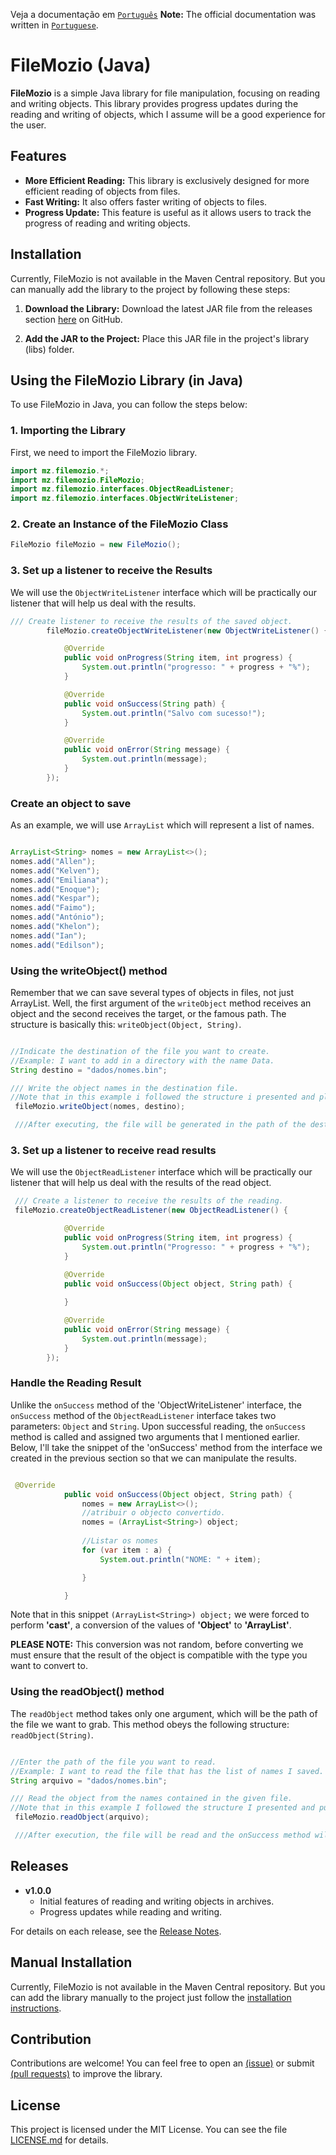 Veja a documentação em [`Português`](https://github.com/KelvenCassamo/File-Mozio-Java/tree/main/docs/pt)
**Note:** The official documentation was written in [`Portuguese`](https://github.com/KelvenCassamo/File-Mozio-Java/tree/main/docs/pt).

# FileMozio (Java)

**FileMozio** is a simple Java library for file manipulation, focusing on reading and writing objects. This library provides progress updates during the reading and writing of objects, which I assume will be a good experience for the user.

## Features

- **More Efficient Reading:** This library is exclusively designed for more efficient reading of objects from files.
- **Fast Writing:** It also offers faster writing of objects to files.
- **Progress Update:** This feature is useful as it allows users to track the progress of reading and writing objects.

## Installation

Currently, FileMozio is not available in the Maven Central repository. But you can manually add the library to the project by following these steps:

1. **Download the Library:**
   Download the latest JAR file from the releases section [here](https://github.com/KelvenCassamo/File-Mozio-Java-releases) on GitHub.

2. **Add the JAR to the Project:**
   Place this JAR file in the project's library (libs) folder.

## Using the FileMozio Library (in Java)
To use FileMozio in Java, you can follow the steps below:


### 1. Importing the Library

First, we need to import the FileMozio library.
````java
import mz.filemozio.*;
import mz.filemozio.FileMozio;
import mz.filemozio.interfaces.ObjectReadListener;
import mz.filemozio.interfaces.ObjectWriteListener;
`````
### 2. Create an Instance of the FileMozio Class

````java
FileMozio fileMozio = new FileMozio();
````
### 3. Set up a listener to receive the Results
We will use the `ObjectWriteListener` interface which will be practically our listener that will help us deal with the results.

````java
/// Create listener to receive the results of the saved object.
        fileMozio.createObjectWriteListener(new ObjectWriteListener() {

            @Override
            public void onProgress(String item, int progress) {
                System.out.println("progresso: " + progress + "%");
            }

            @Override
            public void onSuccess(String path) {
                System.out.println("Salvo com sucesso!");
            }

            @Override
            public void onError(String message) {
                System.out.println(message);
            }
        });
````
### Create an object to save
As an example, we will use `ArrayList` which will represent a list of names.

````java

ArrayList<String> nomes = new ArrayList<>();
nomes.add("Allen");
nomes.add("Kelven");
nomes.add("Emiliana");
nomes.add("Enoque");
nomes.add("Kespar");
nomes.add("Faimo");
nomes.add("António");
nomes.add("Khelon");
nomes.add("Ian");
nomes.add("Edilson");


````



### Using the writeObject() method
Remember that we can save several types of objects in files, not just ArrayList. 
Well, the first argument of the `writeObject` method receives an object and the second receives the target, or the famous path.
The structure is basically this: `writeObject(Object, String)`.

````java

//Indicate the destination of the file you want to create.
//Example: I want to add in a directory with the name Data.
String destino = "dados/nomes.bin";

/// Write the object names in the destination file.
//Note that in this example i followed the structure i presented and placed an object as the first argument and a String as the second.
 fileMozio.writeObject(nomes, destino);

 ///After executing, the file will be generated in the path of the destination that you provided in the second argument.

````




### 3. Set up a listener to receive read results
We will use the `ObjectReadListener` interface which will be practically our listener that will help us deal with the results of the read object.

````java
 /// Create a listener to receive the results of the reading.
 fileMozio.createObjectReadListener(new ObjectReadListener() {

            @Override
            public void onProgress(String item, int progress) {
                System.out.println("Progresso: " + progress + "%");
            }

            @Override
            public void onSuccess(Object object, String path) {
           
            }

            @Override
            public void onError(String message) {
                System.out.println(message);
            }
        });
````

### Handle the Reading Result
Unlike the `onSuccess` method of the 'ObjectWriteListener' interface, the `onSuccess` method of the `ObjectReadListener` interface takes two parameters: `Object` and `String`.
Upon successful reading, the `onSuccess` method is called and assigned two arguments that I mentioned earlier.
Below, I'll take the snippet of the 'onSuccess' method from the interface we created in the previous section so that we can manipulate the results.

````java

 @Override
            public void onSuccess(Object object, String path) {
                nomes = new ArrayList<>();
                //atribuir o objecto convertido.
                nomes = (ArrayList<String>) object;
                
                //Listar os nomes
                for (var item : a) {
                    System.out.println("NOME: " + item);

                }

            }

````

Note that in this snippet `(ArrayList<String>) object;` we were forced to perform **'cast'**, a conversion of the values of **'Object'** to **'ArrayList<String>'**.

**PLEASE NOTE:** This conversion was not random, before converting we must ensure that the result of the object is compatible with the type you want to convert to.





### Using the readObject() method
The `readObject` method takes only one argument, which will be the path of the file we want to grab.
This method obeys the following structure: `readObject(String)`.
````java

//Enter the path of the file you want to read.
//Example: I want to read the file that has the list of names I saved.
String arquivo = "dados/nomes.bin";

/// Read the object from the names contained in the given file.
//Note that in this example I followed the structure I presented and put as an argument a String that represents the path.
 fileMozio.readObject(arquivo);

 ///After execution, the file will be read and the onSuccess method will be called.

````



## Releases

- **v1.0.0**
  - Initial features of reading and writing objects in archives.
  - Progress updates while reading and writing.

For details on each release, see the [Release Notes](https://github.com/KelvenCassamo/File-Mozio-Java-releases).

## Manual Installation

Currently, FileMozio is not available in the Maven Central repository. But you can add the library manually to the project just follow the [installation instructions](#Instalação).

## Contribution
Contributions are welcome! You can feel free to open an [(issue)](https://github.com/KelvenCassamo/File-Mozio-Java/issues) or submit [(pull requests)](https://github.com/KelvenCassamo/File-Mozio-Java/pulls) to improve the library.

## License
This project is licensed under the MIT License. You can see the file [LICENSE.md](https://github.com/KelvenCassamo/File-Mozio-Java/blob/main/LICENSE) for details.





